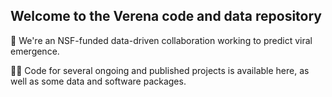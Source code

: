 ## Welcome to the Verena code and data repository

🦠 We're an NSF-funded data-driven collaboration working to predict viral emergence.

👩‍💻 Code for several ongoing and published projects is available here, as well as some data and software packages.

